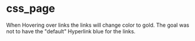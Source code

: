 # css_page

When Hovering over links the links will change color to gold. The goal was not to have the "default" Hyperlink blue for the links.
